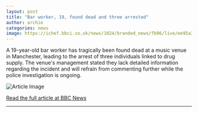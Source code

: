 ```yaml
---
layout: post
title: "Bar worker, 19, found dead and three arrested"
author: archie
categories: news
image: https://ichef.bbci.co.uk/news/1024/branded_news/fb96/live/ee95a300-ab76-11f0-acd1-6bae268efee4.png
---
```

A 19-year-old bar worker has tragically been found dead at a music venue in Manchester, leading to the arrest of three individuals linked to drug supply. The venue's management stated they lack detailed information regarding the incident and will refrain from commenting further while the police investigation is ongoing.

![Article Image](https://ichef.bbci.co.uk/news/1024/branded_news/fb96/live/ee95a300-ab76-11f0-acd1-6bae268efee4.png)

[Read the full article at BBC News](https://www.bbc.com/news/articles/cpv1zeg94wjo?at_medium=RSS&at_campaign=rss)

---
